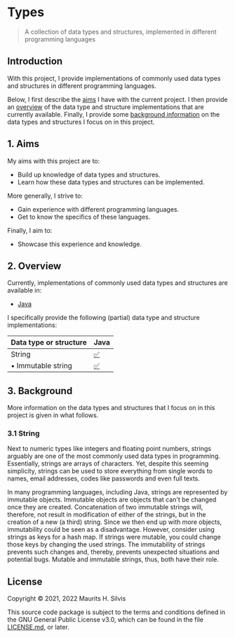 # Types

> A collection of data types and structures, implemented in different programming languages

## Introduction

With this project, I provide implementations of commonly used data types and structures in different programming languages.

Below, I first describe the [aims](#1-aims) I have with the current project.
I then provide an [overview](#2-overview) of the data type and structure implementations that are currently available.
Finally, I provide some [background information](#3-background) on the data types and structures I focus on in this project.

## 1. Aims

My aims with this project are to:

- Build up knowledge of data types and structures.
- Learn how these data types and structures can be implemented.

More generally, I strive to:

- Gain experience with different programming languages.
- Get to know the specifics of these languages.

Finally, I aim to:

- Showcase this experience and knowledge.

## 2. Overview

Currently, implementations of commonly used data types and structures are available in:

- [Java](java)

I specifically provide the following (partial) data type and structure implementations:

| Data type or structure | Java                                                       |
|------------------------|------------------------------------------------------------|
| String                 | [✅](java/src/main/java/nl/mauritssilvis/types/java/string) |
| • Immutable string     | [✅](java/src/main/java/nl/mauritssilvis/types/java/string) |

## 3. Background

More information on the data types and structures that I focus on in this project is given in what follows.

### 3.1 String

Next to numeric types like integers and floating point numbers, strings arguably are one of the most commonly used data types in programming.
Essentially, strings are arrays of characters.
Yet, despite this seeming simplicity, strings can be used to store everything from single words to names, email addresses, codes like passwords and even full texts. 

In many programming languages, including Java, strings are represented by immutable objects.
Immutable objects are objects that can't be changed once they are created.
Concatenation of two immutable strings will, therefore, not result in modification of either of the strings, but in the creation of a new (a third) string.
Since we then end up with more objects, immutability could be seen as a disadvantage.
However, consider using strings as keys for a hash map.
If strings were mutable, you could change those keys by changing the used strings.
The immutability of strings prevents such changes and, thereby, prevents unexpected situations and potential bugs.
Mutable and immutable strings, thus, both have their role. 

## License

Copyright © 2021, 2022 Maurits H. Silvis

This source code package is subject to the terms and conditions defined in the GNU General Public License v3.0, which can be found in the file [LICENSE.md](LICENSE.md), or later.
